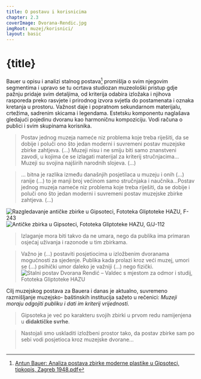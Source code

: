 ```yaml
---
title: O postavu i korisnicima
chapter: 2.3
coverImage: Dvorana-Rendic.jpg
imgRoot: muzej/korisnici/
layout: basic
---
```


# {title}

Bauer u opisu i analizi stalnog postava[^1] promišlja o svim njegovim segmentima i upravo se tu ocrtava studiozan muzeološki pristup gdje pažnju pridaje svim detaljima, od kriterija odabira izložaka i njihova rasporeda preko rasvjete i prirodnog izvora svjetla do postamenata i oznaka kretanja u prostoru. Važnost daje i popratnom sekundarnom materijalu, crtežima, sadrenim skicama i legendama. Estetsku komponentu naglašava gledajući pojedinu dvoranu kao harmoničnu kompoziciju. Vodi računa o publici i svim skupinama korisnika. 

> Postav jednog muzeja nameće niz problema koje treba riješiti, da se dobije i poluči ono što jedan moderni i suvremeni postav muzejske zbirke zahtjeva. (…) Muzeji nisu i ne smiju biti samo znanstveni zavodi, u kojima će se izlagati materijal za kriterij stručnjacima... Muzeji su svojina najširih narodnih slojeva. (…) 

> ... bitna je razlika između današnjih posjetilaca u muzeju i onih (...) ranije (…) to je manji broj većinom samo stručnjaka i naučnika…Postav jednog muzeja nameće niz problema koje treba riješiti, da se dobije i poluči ono što jedan moderni i suvremeni postav muzejske zbirke zahtjeva. (…) 

![Razgledavanje antičke zbirke u Gipsoteci, Fototeka Gliptoteke HAZU, F-243]({imgRoot}F-243-1.jpg 'Razgledavanje antičke zbirke')
![Antičke zbirka u Gipsoteci, Fototeka Gliptoteke HAZU, G/J-112]({imgRoot}G-J-112-1.jpg 'Antička zbirka u Gipsoteci')

> Izlaganje mora biti takvo da ne umara, nego da publika ima primaran osjećaj uživanja i razonode u tim zbirkama.

> Važno je (...) postaviti posjetiocima u izložbenim dvoranama mogućnosti za sjedenje. Publika kada prolazi kroz veći muzej, umori se (…) psihički umor daleko je važniji (…) nego fizički.
![Stalni postav Dvorana Rendić – Valdec s mjestom za odmor i studij, Fototeka Gliptoteke HAZU]({imgRoot}Dvorana-Rendic.jpg 'Stalni postav Dvorana Rendić – Valdec')

Cilj muzejskog postava za Bauera i danas je aktualno, suvremeno razmišljanje muzejsko- baštinskih institucija sažeto u rečenici: _Muzeji moraju odgojiti publiku i dati im kriterij vrijednosti._

> Gipsoteka je već po karakteru svojih zbirki u prvom redu namijenjena u **didaktičke svrhe**.

> Nastojali smo uskladiti izložbeni prostor tako, da postav zbirke sam po sebi vodi posjetioca kroz muzejske dvorane…
<br><br>


[^1]: <a rel="external" href="/downloads/Analiza-postava-moderne-plastike_Bauer.pdf" target="_blank">Antun Bauer: Analiza postava zbirke moderne plastike u Gipsoteci, tipkopis, Zagreb 1948.pdf</a>










